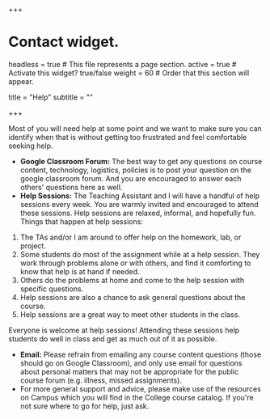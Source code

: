 +++
# Contact widget.
headless = true  # This file represents a page section.
active = true  # Activate this widget? true/false
weight = 60  # Order that this section will appear.

title = "Help"
subtitle = ""

+++

Most of you will need help at some point and we want to make sure you can identify when that is without getting too frustrated and feel comfortable seeking help.

- **Google Classroom Forum:** The best way to get any questions on course content, technology, logistics, policies is to post your question on the google classroom forum. And you are encouraged to answer each others' questions here as well. 
- **Help Sessions:** The Teaching Assistant and I will have a handful of help sessions every week. You are warmly invited and encouraged to attend these sessions. Help sessions are relaxed, informal, and hopefully fun. Things that happen at help sessions:

1. The TAs and/or I am around to offer help on the homework, lab, or project.
2. Some students do most of the assignment while at a help session. They work through problems alone or with others, and find it comforting to know that help is at hand if needed.
3. Others do the problems at home and come to the help session with specific questions.
4. Help sessions are also a chance to ask general questions about the course.
5. Help sessions are a great way to meet other students in the class.

Everyone is welcome at help sessions! Attending these sessions help students do well in class and get as much out of it as possible. 

- **Email:** Please refrain from emailing any course content questions (those should go on Google Classroom), and only use email for questions about personal matters that may not be appropriate for the public course forum (e.g. illness, missed assignments).
- For more general support and advice, please make use of the resources on Campus which you will find in the College course catalog. If you're not sure where to go for help, just ask.
